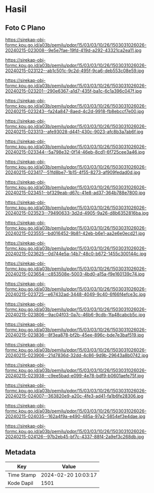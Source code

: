 # Hasil

## Foto C Plano

https://sirekap-obj-formc.kpu.go.id/a03b/pemilu/pdpr/15/03/03/10/26/1503031026026-20240215-023008--9e5e7fae-19fd-419d-a292-43321ca2ea11.jpg

https://sirekap-obj-formc.kpu.go.id/a03b/pemilu/pdpr/15/03/03/10/26/1503031026026-20240215-023122--ab1c501c-9c2d-495f-9ca6-deb553c08e59.jpg

https://sirekap-obj-formc.kpu.go.id/a03b/pemilu/pdpr/15/03/03/10/26/1503031026026-20240215-023201--290e6367-a1d7-435f-ba1c-6c1a396c047f.jpg

https://sirekap-obj-formc.kpu.go.id/a03b/pemilu/pdpr/15/03/03/10/26/1503031026026-20240215-023243--fa24a847-8aed-4c2d-9918-fb8ebccf7e00.jpg

https://sirekap-obj-formc.kpu.go.id/a03b/pemilu/pdpr/15/03/03/10/26/1503031026026-20240215-023313--afe93028-d441-430c-9023-afc8b3a7ab6f.jpg

https://sirekap-obj-formc.kpu.go.id/a03b/pemilu/pdpr/15/03/03/10/26/1503031026026-20240215-023344--5a798e32-0f14-46eb-8cd1-6f725cee3a46.jpg

https://sirekap-obj-formc.kpu.go.id/a03b/pemilu/pdpr/15/03/03/10/26/1503031026026-20240215-023417--51fd8be7-1b15-4f55-8273-af909fedad0d.jpg

https://sirekap-obj-formc.kpu.go.id/a03b/pemilu/pdpr/15/03/03/10/26/1503031026026-20240215-023451--bf329eab-d67c-41e8-ad37-364b788e7800.jpg

https://sirekap-obj-formc.kpu.go.id/a03b/pemilu/pdpr/15/03/03/10/26/1503031026026-20240215-023523--79490633-3d2d-4905-9a26-d8b6352816ba.jpg

https://sirekap-obj-formc.kpu.go.id/a03b/pemilu/pdpr/15/03/03/10/26/1503031026026-20240215-023555--bd016452-9b81-42eb-b6e1-aa2e6e0ecd21.jpg

https://sirekap-obj-formc.kpu.go.id/a03b/pemilu/pdpr/15/03/03/10/26/1503031026026-20240215-023625--0d744e5a-14b7-48c0-b672-1455c300144c.jpg

https://sirekap-obj-formc.kpu.go.id/a03b/pemilu/pdpr/15/03/03/10/26/1503031026026-20240215-023654--c853508e-5003-4bd0-a15a-f9e160139c74.jpg

https://sirekap-obj-formc.kpu.go.id/a03b/pemilu/pdpr/15/03/03/10/26/1503031026026-20240215-023725--e67432ad-3448-4049-9c40-6f66f4efce3c.jpg

https://sirekap-obj-formc.kpu.go.id/a03b/pemilu/pdpr/15/03/03/10/26/1503031026026-20240215-023806--9ac04f03-0a7c-46b6-9cdb-1fa48cabcb5c.jpg

https://sirekap-obj-formc.kpu.go.id/a03b/pemilu/pdpr/15/03/03/10/26/1503031026026-20240215-023836--8f3ea878-bf2b-45ee-896c-bde7e3baf519.jpg

https://sirekap-obj-formc.kpu.go.id/a03b/pemilu/pdpr/15/03/03/10/26/1503031026026-20240215-023906--21d7836d-32dd-4c86-9d9b-29643a8b0742.jpg

https://sirekap-obj-formc.kpu.go.id/a03b/pemilu/pdpr/15/03/03/10/26/1503031026026-20240215-023938--c9ee5bad-e099-4e78-bdf9-b0601aefe75f.jpg

https://sirekap-obj-formc.kpu.go.id/a03b/pemilu/pdpr/15/03/03/10/26/1503031026026-20240215-024007--363820e9-a20c-4fe3-ad41-fa1b6fe28306.jpg

https://sirekap-obj-formc.kpu.go.id/a03b/pemilu/pdpr/15/03/03/10/26/1503031026026-20240215-024035--162a4f9a-e490-485a-97a2-5854ef3e4dae.jpg

https://sirekap-obj-formc.kpu.go.id/a03b/pemilu/pdpr/15/03/03/10/26/1503031026026-20240215-024126--97b2eb45-bf7c-4337-88f4-2a9ef3c268db.jpg


## Metadata

| Key        | Value               |
| ---------- | ------------------- |
| Time Stamp | 2024-02-20 10:03:17 |
| Kode Dapil | 1501                |




